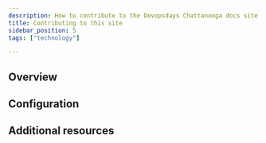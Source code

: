 ```yaml
---
description: How to contribute to the Devopsdays Chattanooga docs site
title: Contributing to this site
sidebar_position: 5
tags: ["technology"]

---
```


## Overview

## Configuration

## Additional resources